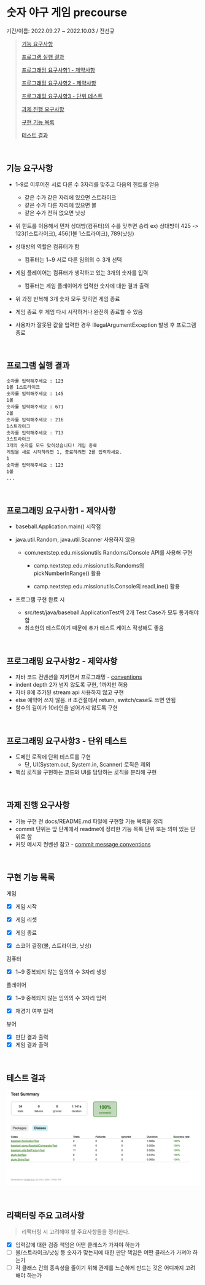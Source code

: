 # 숫자 야구 게임 precourse

기간/이름: 2022.09.27 ~ 2022.10.03 / 전선규

> [기능 요구사항](#기능-요구사항)
>
> [프로그램 실행 결과](#기능-요구사항)
>
> [프로그래밍 요구사항1 - 제약사항](#프로그래밍-요구사항1---제약사항)
>
> [프로그래밍 요구사항2 - 제약사항](#프로그래밍-요구사항1---제약사항)
>
> [프로그래밍 요구사항3 - 단위 테스트](#프로그래밍-요구사항3---단위-테스트)
>
> [과제 진행 요구사항](#과제-진행-요구사항)
>
> [구현 기능 목록](#구현-기능-목록)
>
> [테스트 결과](#테스트-결과)

<br>

## 기능 요구사항

- 1-9로 이루어진 서로 다른 수 3자리를 맞추고 다음의 힌트를 얻음
  - 같은 수가 같은 자리에 있으면 스트라이크
  - 같은 수가 다른 자리에 있으면 볼
  - 같은 수가 전혀 없으면 낫싱

- 위 힌트를 이용해서 먼저 상대방(컴퓨터)의 수를 맞추면 승리
  ex) 상대방이 425 -> 123(1스트라이크), 456(1볼 1스트라이크), 789(낫싱)

- 상대방의 역할은 컴퓨터가 함
  - 컴퓨터는 1~9 서로 다른 임의의 수 3개 선택

- 게임 플레이어는 컴퓨터가 생각하고 있는 3개의 숫자를 입력
  - 컴퓨터는 게임 플레이어가 입력한 숫자에 대한 결과 출력

- 위 과정 반복해 3개 숫자 모두 맞히면 게임 종료

- 게임 종료 후 게임 다시 시작하거나 완전히 종료할 수 있음

- 사용자가 잘못된 값을 입력한 경우 IllegalArgumentException 발생 후 프로그램 종료

<br>

## 프로그램 실행 결과

```txt
숫자를 입력해주세요 : 123
1볼 1스트라이크
숫자를 입력해주세요 : 145
1볼
숫자를 입력해주세요 : 671
2볼
숫자를 입력해주세요 : 216
1스트라이크
숫자를 입력해주세요 : 713
3스트라이크
3개의 숫자를 모두 맞히셨습니다! 게임 종료
게임을 새로 시작하려면 1, 종료하려면 2를 입력하세요.
1
숫자를 입력해주세요 : 123
1볼
...
```

<br>

## 프로그래밍 요구사항1 - 제약사항

- baseball.Application.main() 시작점
- java.util.Random, java.util.Scanner 사용하지 않음
  
   - com.nextstep.edu.missionutils Randoms/Console API를 사용해 구현
   
      - camp.nextstep.edu.missionutils.Randoms의 pickNumberInRange() 활용
   
     - camp.nextstep.edu.missionutils.Console의 readLine() 활용
   
- 프로그램 구현 완료 시
  - src/test/java/baseball.ApplicationTest의 2개 Test Case가 모두 통과해야 함
  - 최소한의 테스트이기 때문에 추가 테스트 케이스 작성해도 좋음

<br>

## 프로그래밍 요구사항2 - 제약사항

- 자바 코드 컨벤션을 지키면서 프로그래밍 - [conventions](https://github.com/woowacourse/woowacourse-docs/tree/master/styleguide/java)
- indent depth 2가 넘지 않도록 구현, 1까지만 허용
- 자바 8에 추가된 stream api 사용하지 않고 구현
- else 예약어 쓰지 않음. if 조건절에서 return, switch/case도 쓰면 안됨
- 함수의 길이가 10라인을 넘어가지 않도록 구현

<br>

## 프로그래밍 요구사항3 - 단위 테스트

- 도메인 로직에 단위 테스트를 구현
    - 단, UI(System.out, System.in, Scanner) 로직은 제외
- 핵심 로직을 구현하는 코드와 UI를 담당하는 로직을 분리해 구현

<br>

## 과제 진행 요구사항

- 기능 구현 전 docs/README.md 파일에 구현할 기능 목록을 정리
- commit 단위는 앞 단계에서 readme에 정리한 기능 목록 단위 또는 의미 있는 단위로 함
- 커밋 메시지 컨벤션 참고 - [commit message conventions](https://gist.github.com/stephenparish/9941e89d80e2bc58a153)

<br>

## 구현 기능 목록

게임

- [x] 게임 시작
- [x] 게임 리셋
- [x] 게임 종료
- [x] 스코어 결정(볼, 스트라이크, 낫싱)



컴퓨터

- [x] 1~9 중복되지 않는 임의의 수 3자리 생성



플레이어
- [x] 1~9 중복되지 않는 임의의 수 3자리 입력
- [x] 재경기 여부 입력



뷰어

- [x] 판단 결과 출력
- [x] 게임 결과 출력

<br>

## 테스트 결과

![](./src/test-passed.png)

<br>

## 리팩터링 주요 고려사항

> 리팩터링 시 고려해야 할 주요사항들을 정리한다.

- [x] 입력값에 대한 검증 책임은 어떤 클래스가 가져야 하는가
- [ ] 볼/스트라이크/낫싱 등 숫자가 맞는지에 대한 판단 책임은 어떤 클래스가 가져야 하는가
- [ ] 각 클래스 간의 종속성을 줄이기 위해 관계를 느슨하게 만드는 것은 어디까지 고려해야 하는가
